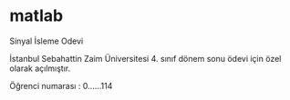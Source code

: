 # matlab
Sinyal İsleme Odevi

İstanbul Sebahattin Zaim Üniversitesi 4. sınıf dönem sonu ödevi için özel olarak açılmıştır.

Öğrenci numarası : 0......114
